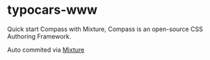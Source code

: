 # typocars-www

Quick start Compass with Mixture, Compass is an open-source CSS Authoring Framework.

Auto commited via [Mixture](http://mixture.io)